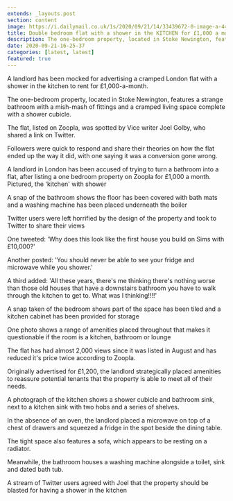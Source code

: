 ```yaml
---
extends: _layouts.post
section: content
image: https://i.dailymail.co.uk/1s/2020/09/21/14/33439672-0-image-a-44_1600696598997.jpg 
title: Double bedroom flat with a shower in the KITCHEN for £1,000 a month 
description: The one-bedroom property, located in Stoke Newington, features a strange bathroom with a mish-mash of fittings and a cramped living space complete with a shower cubicle. 
date: 2020-09-21-16-25-37 
categories: [latest, latest] 
featured: true 
--- 
```

A landlord has been mocked for advertising a cramped London flat with a shower in the kitchen to rent for £1,000-a-month. 

The one-bedroom property, located in Stoke Newington, features a strange bathroom with a mish-mash of fittings and a cramped living space complete with a shower cubicle. 

The flat, listed on Zoopla, was spotted by Vice writer Joel Golby, who shared a link on Twitter. 

Followers were quick to respond and share their theories on how the flat ended up the way it did, with one saying it was a conversion gone wrong. 

A landlord in London has been accused of trying to turn a bathroom into a flat, after listing a one bedroom property on Zoopla for £1,000 a month. Pictured, the 'kitchen' with shower

A snap of the bathroom shows the floor has been covered with bath mats and a washing machine has been placed underneath the boiler

Twitter users were left horrified by the design of the property and took to Twitter to share their views 

One tweeted: 'Why does this look like the first house you build on Sims with £10,000?' 

Another posted: 'You should never be able to see your fridge and microwave while you shower.' 

A third added: 'All these years, there's me thinking there's nothing worse than those old houses that have a downstairs bathroom you have to walk through the kitchen to get to. What was I thinking!!!!' 

A snap taken of the bedroom shows part of the space has been tiled and a kitchen cabinet has been provided for storage 

One photo shows a range of amenities placed throughout that makes it questionable if the room is a kitchen, bathroom or lounge 

The flat has had almost 2,000 views since it was listed in August and has reduced it's price twice according to Zoopla. 

Originally advertised for £1,200, the landlord strategically placed amenities to reassure potential tenants that the property is able to meet all of their needs.

A photograph of the kitchen shows a shower cubicle and bathroom sink, next to a kitchen sink with two hobs and a series of shelves.

In the absence of an oven, the landlord placed a microwave on top of a chest of drawers and squeezed a fridge in the spot beside the dining table.

The tight space also features a sofa, which appears to be resting on a radiator. 

Meanwhile, the bathroom houses a washing machine alongside a toilet, sink and dated bath tub.   







A stream of Twitter users agreed with Joel that the property should be blasted for having a shower in the kitchen 

